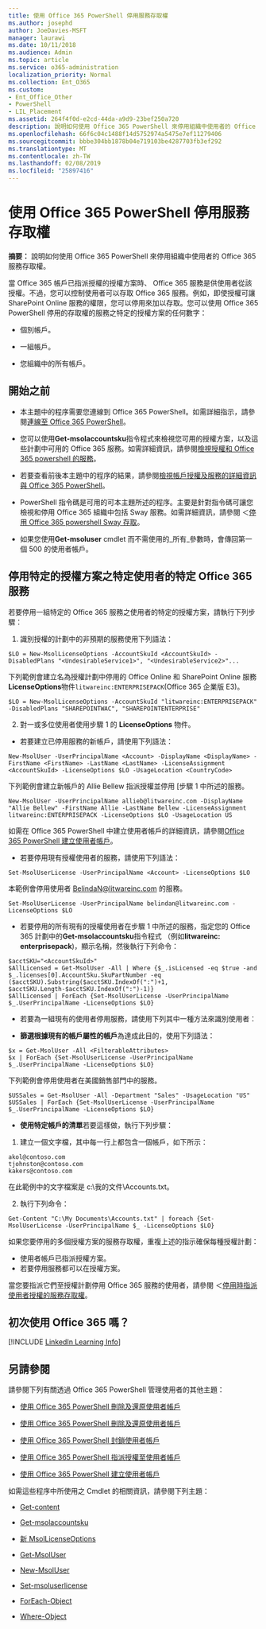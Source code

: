 ```yaml
---
title: 使用 Office 365 PowerShell 停用服務存取權
ms.author: josephd
author: JoeDavies-MSFT
manager: laurawi
ms.date: 10/11/2018
ms.audience: Admin
ms.topic: article
ms.service: o365-administration
localization_priority: Normal
ms.collection: Ent_O365
ms.custom:
- Ent_Office_Other
- PowerShell
- LIL_Placement
ms.assetid: 264f4f0d-e2cd-44da-a9d9-23bef250a720
description: 說明如何使用 Office 365 PowerShell 來停用組織中使用者的 Office 365 服務存取權。
ms.openlocfilehash: 66f6c04c1488f14d5752974a5475e7ef11279406
ms.sourcegitcommit: bbbe304bb1878b04e719103be4287703fb3ef292
ms.translationtype: MT
ms.contentlocale: zh-TW
ms.lasthandoff: 02/08/2019
ms.locfileid: "25897416"
---
```

# <a name="disable-access-to-services-with-office-365-powershell"></a>使用 Office 365 PowerShell 停用服務存取權

**摘要：** 說明如何使用 Office 365 PowerShell 來停用組織中使用者的 Office 365 服務存取權。
  
當 Office 365 帳戶已指派授權的授權方案時、 Office 365 服務是供使用者從該授權。不過，您可以控制使用者可以存取 Office 365 服務。例如，即使授權可讓 SharePoint Online 服務的權限，您可以停用來加以存取。您可以使用 Office 365 PowerShell 停用的存取權的服務之特定的授權方案的任何數字：

- 個別帳戶。
    
- 一組帳戶。
    
- 您組織中的所有帳戶。
    
## <a name="before-you-begin"></a>開始之前
<a name="RTT"> </a>

- 本主題中的程序需要您連線到 Office 365 PowerShell。如需詳細指示，請參閱[連線至 Office 365 PowerShell](connect-to-office-365-powershell.md)。
    
- 您可以使用**Get-msolaccountsku**指令程式來檢視您可用的授權方案，以及這些計劃中可用的 Office 365 服務。如需詳細資訊，請參閱[檢視授權和 Office 365 powershell 的服務](view-licenses-and-services-with-office-365-powershell.md)。
    
- 若要查看前後本主題中的程序的結果，請參閱[檢視帳戶授權及服務的詳細資訊與 Office 365 PowerShell](view-account-license-and-service-details-with-office-365-powershell.md)。
    
- PowerShell 指令碼是可用的可本主題所述的程序。主要是針對指令碼可讓您檢視和停用 Office 365 組織中包括 Sway 服務。如需詳細資訊，請參閱 ＜[停用 Office 365 powershell Sway 存取](disable-access-to-sway-with-office-365-powershell.md)。
    
- 如果您使用**Get-msoluser** cmdlet 而不需使用的_所有_參數時，會傳回第一個 500 的使用者帳戶。
    
## <a name="disable-specific-office-365-services-for-specific-users-for-a-specific-licensing-plan"></a>停用特定的授權方案之特定使用者的特定 Office 365 服務
  
若要停用一組特定的 Office 365 服務之使用者的特定的授權方案，請執行下列步驟：
  
1. 識別授權的計劃中的非預期的服務使用下列語法：
    
  ```
  $LO = New-MsolLicenseOptions -AccountSkuId <AccountSkuId> -DisabledPlans "<UndesirableService1>", "<UndesirableService2>"...
  ```

  下列範例會建立名為授權計劃中停用的 Office Online 和 SharePoint Online 服務**LicenseOptions**物件`litwareinc:ENTERPRISEPACK`(Office 365 企業版 E3)。
    
  ```
  $LO = New-MsolLicenseOptions -AccountSkuId "litwareinc:ENTERPRISEPACK" -DisabledPlans "SHAREPOINTWAC", "SHAREPOINTENTERPRISE"
  ```

2. 對一或多位使用者使用步驟 1 的 **LicenseOptions** 物件。
    
  - 若要建立已停用服務的新帳戶，請使用下列語法：
    
  ```
  New-MsolUser -UserPrincipalName <Account> -DisplayName <DisplayName> -FirstName <FirstName> -LastName <LastName> -LicenseAssignment <AccountSkuId> -LicenseOptions $LO -UsageLocation <CountryCode>
  ```

  下列範例會建立新帳戶的 Allie Bellew 指派授權並停用 [步驟 1 中所述的服務。
    
  ```
  New-MsolUser -UserPrincipalName allieb@litwareinc.com -DisplayName "Allie Bellew" -FirstName Allie -LastName Bellew -LicenseAssignment litwareinc:ENTERPRISEPACK -LicenseOptions $LO -UsageLocation US
  ```

  如需在 Office 365 PowerShell 中建立使用者帳戶的詳細資訊，請參閱[Office 365 PowerShell 建立使用者帳戶](create-user-accounts-with-office-365-powershell.md)。
    
  - 若要停用現有授權使用者的服務，請使用下列語法：
    
  ```
  Set-MsolUserLicense -UserPrincipalName <Account> -LicenseOptions $LO
  ```

  本範例會停用使用者 BelindaN@litwareinc.com 的服務。
    
  ```
  Set-MsolUserLicense -UserPrincipalName belindan@litwareinc.com -LicenseOptions $LO
  ```

  - 若要停用的所有現有的授權使用者在步驟 1 中所述的服務，指定您的 Office 365 計劃中的**Get-msolaccountsku**指令程式 （例如**litwareinc: enterprisepack**)，顯示名稱，然後執行下列命令：
    
  ```
  $acctSKU="<AccountSkuId>"
  $AllLicensed = Get-MsolUser -All | Where {$_.isLicensed -eq $true -and $_.licenses[0].AccountSku.SkuPartNumber -eq ($acctSKU).Substring($acctSKU.IndexOf(":")+1, $acctSKU.Length-$acctSKU.IndexOf(":")-1)}
  $AllLicensed | ForEach {Set-MsolUserLicense -UserPrincipalName $_.UserPrincipalName -LicenseOptions $LO}
  ```

  - 若要為一組現有的使用者停用服務，請使用下列其中一種方法來識別使用者：
    
  - **篩選根據現有的帳戶屬性的帳戶**為達成此目的，使用下列語法：
    
  ```
  $x = Get-MsolUser -All <FilterableAttributes>
  $x | ForEach {Set-MsolUserLicense -UserPrincipalName $_.UserPrincipalName -LicenseOptions $LO}
  ```

  下列範例會停用使用者在美國銷售部門中的服務。
    
  ```
  $USSales = Get-MsolUser -All -Department "Sales" -UsageLocation "US"
  $USSales | ForEach {Set-MsolUserLicense -UserPrincipalName $_.UserPrincipalName -LicenseOptions $LO}
  ```

  - **使用特定帳戶的清單**若要這樣做，執行下列步驟：
    
1. 建立一個文字檔，其中每一行上都包含一個帳戶，如下所示：
    
  ```
  akol@contoso.com
  tjohnston@contoso.com
  kakers@contoso.com
  ```

  在此範例中的文字檔案是 c:\\我的文件\\Accounts.txt。
    
2. 執行下列命令：
    
  ```
  Get-Content "C:\My Documents\Accounts.txt" | foreach {Set-MsolUserLicense -UserPrincipalName $_ -LicenseOptions $LO}
  ```

如果您要停用的多個授權方案的服務存取權，重複上述的指示確保每種授權計劃：

- 使用者帳戶已指派授權方案。
- 若要停用服務都可以在授權方案。

當您要指派它們至授權計劃停用 Office 365 服務的使用者，請參閱 ＜[停用時指派使用者授權的服務存取權](disable-access-to-services-while-assigning-user-licenses.md)。


## <a name="new-to-office-365"></a>初次使用 Office 365 嗎？
<a name="LinkedIn"> </a>

[!INCLUDE [LinkedIn Learning Info](../common/office/linkedin-learning-info.md)]
   
## <a name="see-also"></a>另請參閱
<a name="SeeAlso"> </a>

請參閱下列有關透過 Office 365 PowerShell 管理使用者的其他主題：
  
- [使用 Office 365 PowerShell 刪除及還原使用者帳戶](delete-and-restore-user-accounts-with-office-365-powershell.md)
    
- [使用 Office 365 PowerShell 刪除及還原使用者帳戶](delete-and-restore-user-accounts-with-office-365-powershell.md)
    
- [使用 Office 365 PowerShell 封鎖使用者帳戶](block-user-accounts-with-office-365-powershell.md)
    
- [使用 Office 365 PowerShell 指派授權至使用者帳戶](assign-licenses-to-user-accounts-with-office-365-powershell.md)
    
- [使用 Office 365 PowerShell 建立使用者帳戶](create-user-accounts-with-office-365-powershell.md)
    
如需這些程序中所使用之 Cmdlet 的相關資訊，請參閱下列主題：
  
- [Get-content](https://go.microsoft.com/fwlink/p/?LinkId=289917)
    
- [Get-msolaccountsku](https://go.microsoft.com/fwlink/p/?LinkId=691549)
    
- [新 MsolLicenseOptions](https://go.microsoft.com/fwlink/p/?LinkId=691546)
    
- [Get-MsolUser](https://go.microsoft.com/fwlink/p/?LinkId=691543)
    
- [New-MsolUser](https://go.microsoft.com/fwlink/p/?LinkId=691547)
    
- [Set-msoluserlicense](https://go.microsoft.com/fwlink/p/?LinkId=691548)
    
- [ForEach-Object](https://go.microsoft.com/fwlink/p/?LinkId=113300)
    
- [Where-Object](https://go.microsoft.com/fwlink/p/?LinkId=113423)
    
  

